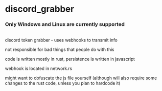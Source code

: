 # discord_grabber
### Only Windows and Linux are currently supported
<br>
discord token grabber - uses webhooks to transmit info



not responsible for bad things that people do with this

code is written mostly in rust, persistence is written in javascript

webhook is located in network.rs

might want to obfuscate the js file yourself (although will also require some changes to the rust code, unless you plan to hardcode it)

